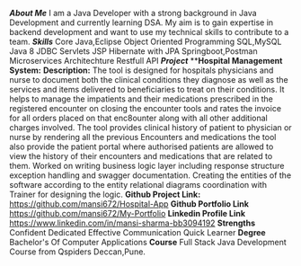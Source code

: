 _**About Me**_
I am a Java Developer with a strong background in Java Development and currently learning DSA. My aim is to gain expertise in backend development and want to use my technical skills to contribute to a team.
_**Skills**_
Core Java,Eclipse
Object Oriented Programming
SQL,MySQL
Java 8
JDBC
Servlets
JSP
Hibernate with JPA
Springboot,Postman
Microservices Architechture
Restfull API
_**Project**_
****Hospital Management System:**
**Description:** 
The tool is designed for hospitals physicians and nurse to document both the clinical conditions they diagnose as well as the services and items delivered to beneficiaries to treat on their conditions.
It helps to manage the impatients and their medications prescribed in the registered encounter on closing the encounter tools and rates the invoice for all orders placed on that enc8ounter along with all other 
additional charges involved. The tool provides clinical history of patient to physician or nurse by rendering all the previous Encounters and medications the tool also provide the patient portal where authorised
patients are allowed to view the history of their encounters and medications that are related to them. Worked on writing business logic layer including response structure exception handling and swagger documentation. 
Creating the entities of the software according to the entity relational diagrams coordination with Trainer for designing the logic.
**Github Project Link:** 
https://github.com/mansi672/Hospital-App
**Github Portfolio Link**
https://github.com/mansi672/My-Portfolio
**Linkedin Profile Link**
https://www.linkedin.com/in/mansi-sharma-bb3094192
**Strengths** 
Confident
Dedicated
Effective Communication
Quick Learner
**Degree**
Bachelor's Of Computer Applications
**Course**
Full Stack Java Development Course from Qspiders Deccan,Pune.





